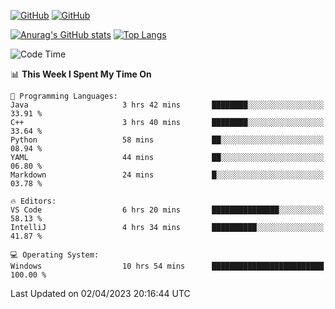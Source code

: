 [![GitHub](https://img.shields.io/github/followers/sharpxk?style=social)](https://github.com/sharpxk) [![GitHub](https://img.shields.io/github/stars/sharpxk?style=social)](https://github.com/sharpxk)

[![Anurag's GitHub stats](https://github-readme-stats-git-masterrstaa-rickstaa.vercel.app/api?username=sharpxk&hide=contribs,prs,issues&show_icons=true&theme=tokyonight)](https://github.com/anuraghazra/github-readme-stats)
[![Top Langs](https://github-readme-stats-git-masterrstaa-rickstaa.vercel.app/api/top-langs/?username=sharpxk&layout=compact&theme=tokyonight)](https://github.com/anuraghazra/github-readme-stats)

<!--START_SECTION:waka-->
![Code Time](http://img.shields.io/badge/Code%20Time-10%20hrs%2023%20mins-blue)

📊 **This Week I Spent My Time On** 

```text
💬 Programming Languages: 
Java                     3 hrs 42 mins       ████████░░░░░░░░░░░░░░░░░   33.91 % 
C++                      3 hrs 40 mins       ████████░░░░░░░░░░░░░░░░░   33.64 % 
Python                   58 mins             ██░░░░░░░░░░░░░░░░░░░░░░░   08.94 % 
YAML                     44 mins             ██░░░░░░░░░░░░░░░░░░░░░░░   06.80 % 
Markdown                 24 mins             █░░░░░░░░░░░░░░░░░░░░░░░░   03.78 % 

🔥 Editors: 
VS Code                  6 hrs 20 mins       ███████████████░░░░░░░░░░   58.13 % 
IntelliJ                 4 hrs 34 mins       ██████████░░░░░░░░░░░░░░░   41.87 % 

💻 Operating System: 
Windows                  10 hrs 54 mins      █████████████████████████   100.00 % 
```


 Last Updated on 02/04/2023 20:16:44 UTC
<!--END_SECTION:waka-->

